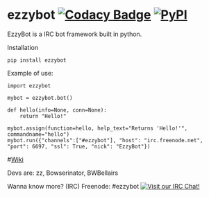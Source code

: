 # ezzybot [![Codacy Badge](https://api.codacy.com/project/badge/grade/6f9c84a479754bbb945d6ac4cf4cdbb1)](https://www.codacy.com/app/me_64/ezzybot) [![PyPI](https://img.shields.io/pypi/dm/ezzybot.svg)](https://pypi.python.org/pypi/ezzybot)

EzzyBot is a IRC bot framework built in python.

Installation
```
pip install ezzybot
```

Example of use:

```
import ezzybot

mybot = ezzybot.bot()

def hello(info=None, conn=None):
    return "Hello!"

mybot.assign(function=hello, help_text="Returns 'Hello!'", commandname="hello")
mybot.run({"channels":["#ezzybot"], "host": "irc.freenode.net", "port": 6697, "ssl": True, "nick": "EzzyBot"})
```

#[Wiki](https://github.com/ezzybot/ezzybot/wiki)

Devs are: zz, Bowserinator, BWBellairs

Wanna know more? (IRC) Freenode: #ezzybot
[![Visit our IRC Chat!](https://kiwiirc.com/buttons/chat.freenode.net/ezzybot.png)](https://kiwiirc.com/client/chat.freenode.net/?nick=ezzy|?&theme=cli#ezzybot)
